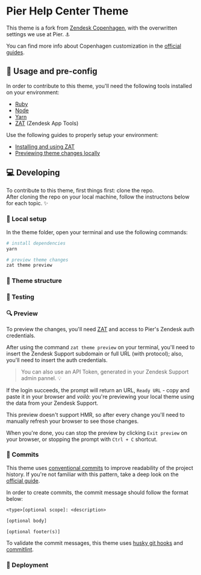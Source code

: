 # Pier Help Center Theme
This theme is a fork from [Zendesk Copenhagen](https://github.com/zendesk/copenhagen_theme), with the overwritten settings we use at Pier. :anchor:

You can find more info about Copenhagen customization in the [official guides](https://support.zendesk.com/hc/en-us/sections/206670747).


## :closed_book: Usage and pre-config
In order to contribute to this theme, you'll need the following tools installed on your environment:
- [Ruby](https://www.ruby-lang.org/pt/)
- [Node](https://nodejs.org/en/)
- [Yarn](https://yarnpkg.com/)
- [ZAT](https://developer.zendesk.com/documentation/apps/zendesk-app-tools-zat/installing-and-using-zat/) (Zendesk App Tools)

Use the following guides to properly setup your environment:
- [Installing and using ZAT](https://developer.zendesk.com/documentation/apps/zendesk-app-tools-zat/installing-and-using-zat/?_ga=2.98217180.278167839.1663181956-2046075260.1663181956)
- [Previewing theme changes locally](https://support.zendesk.com/hc/en-us/articles/4408822095642)


## :computer: Developing
To contribute to this theme, first things first: clone the repo.  
After cloning the repo on your local machine, follow the instructons below for each topic. :sparkles:

### :wrench: Local setup
In the theme folder, open your terminal and use the following commands:
```sh
# install dependencies
yarn

# preview theme changes
zat theme preview
```

### :file_folder: Theme structure

### :microscope: Testing

### :mag: Preview 
To preview the changes, you'll need [ZAT](https://developer.zendesk.com/documentation/apps/zendesk-app-tools-zat/installing-and-using-zat/) and access to Pier's Zendesk auth credentials.

After using the command `zat theme preview` on your terminal, you'll need to insert the Zendesk Support subdomain or full URL (with protocol); also, you'll need to insert the auth credentials.

> You can also use an API Token, generated in your Zendesk Support admin pannel. :bulb:

If the login succeeds, the prompt will return an URL, `Ready URL` - copy and paste it in your browser and _voilà_: you're previewing your local theme using the data from your Zendesk Support.

This preview doesn't support HMR, so after every change you'll need to manually refresh your browser to see those changes.

When you're done, you can stop the preview by clicking `Exit preview` on your browser, or stopping the prompt with `Ctrl + C` shortcut.

### :postbox: Commits
This theme uses [conventional commits](https://conventionalcommits.org/) to improve readability of the project history. If you're not familiar with this pattern, take a deep look on the [official guide](https://www.conventionalcommits.org/en/v1.0.0/#summary).

In order to create commits, the commit message should follow the format below:
```txt
<type>[optional scope]: <description>

[optional body]

[optional footer(s)]
```

To validate the commit messages, this theme uses [husky git hooks](https://github.com/typicode/husky) and [commitlint](https://github.com/conventional-changelog/commitlint).

### :rocket: Deployment
